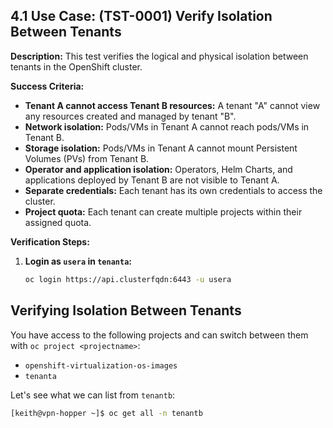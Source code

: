 ## 4.1 Use Case: (TST-0001) Verify Isolation Between Tenants

**Description:** This test verifies the logical and physical isolation between tenants in the OpenShift cluster.

**Success Criteria:**

* **Tenant A cannot access Tenant B resources:** A tenant "A" cannot view any resources created and managed by tenant "B".
* **Network isolation:** Pods/VMs in Tenant A cannot reach pods/VMs in Tenant B.
* **Storage isolation:** Pods/VMs in Tenant A cannot mount Persistent Volumes (PVs) from Tenant B.
* **Operator and application isolation:** Operators, Helm Charts, and applications deployed by Tenant B are not visible to Tenant A.
* **Separate credentials:** Each tenant has its own credentials to access the cluster.
* **Project quota:** Each tenant can create multiple projects within their assigned quota.

**Verification Steps:**

1. **Login as `usera` in `tenanta`:**
   ```bash
   oc login https://api.clusterfqdn:6443 -u usera

## Verifying Isolation Between Tenants

You have access to the following projects and can switch between them with `oc project <projectname>`:

* `openshift-virtualization-os-images`
* `tenanta`

Let's see what we can list from `tenantb`:

```bash
[keith@vpn-hopper ~]$ oc get all -n tenantb
